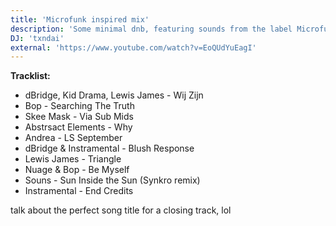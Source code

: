 ```yaml
---
title: 'Microfunk inspired mix'
description: 'Some minimal dnb, featuring sounds from the label Microfunk music, & more'
DJ: 'txndai'
external: 'https://www.youtube.com/watch?v=EoQUdYuEagI'
---
```

<span className="w-full"><strong> Tracklist:</strong></span>
- dBridge, Kid Drama, Lewis James - Wij Zijn
- Bop - Searching The Truth
- Skee Mask - Via Sub Mids
- Abstrsact Elements - Why
- Andrea - LS September 
- dBridge & Instramental - Blush Response
- Lewis James - Triangle
- Nuage & Bop - Be Myself
- Souns - Sun Inside the Sun (Synkro remix)
- Instramental - End Credits

talk about the perfect song title for a closing track, lol